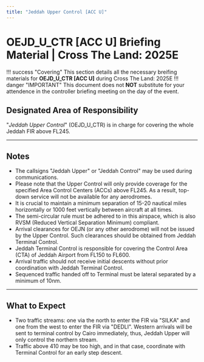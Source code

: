 ```yaml
---
title: "Jeddah Upper Control [ACC U]"
---
```


# OEJD_U_CTR [ACC U] Briefing Material | Cross The Land: 2025E

!!! success "Covering"
    This section details all the necessary breifing materials for **OEJD_U_CTR [ACC U]** during Cross The Land: 2025E
!!! danger "IMPORTANT"
    This document does not **NOT** substitute for your attendence in the controller briefing meeting on the day of the event.

## Designated Area of Responsibility 
"*Jeddah Upper Control*" (OEJD_U_CTR) is in charge for covering the whole Jeddah FIR above FL245. 

---

## Notes

- The callsigns "Jeddah Upper" or "Jeddah Control" may be used during communications.
- Please note that the Upper Control will only provide coverage for the specified Area Control Centers (ACCs) above FL245. As a result, top-down service will not be available for any aerodromes.
- It is crucial to maintain a minimum separation of 15-20 nautical miles horizontally or 1000 feet vertically between aircraft at all times.
- The semi-circular rule must be adhered to in this airspace, which is also RVSM (Reduced Vertical Separation Minimum) compliant.
- Arrival clearances for OEJN (or any other aerodrome) will not be issued by the Upper Control. Such clearances should be obtained from Jeddah Terminal Control.
- Jeddah Terminal Control is responsible for covering the Control Area (CTA) of Jeddah Airport from FL150 to FL600.
- Arrival traffic should not receive initial descents without prior coordination with Jeddah Terminal Control.
- Sequenced traffic handed off to Terminal must be lateral separated by a minimum of 10nm.

---

## What to Expect

- Two traffic streams: one via the north to enter the FIR via "SILKA" and one from the west to enter the FIR via "DEDLI". Western arrivals will be sent to terminal control by Cairo immediately, thus, Jeddah Upper will only control the northern stream.
- Traffic above 410 may be too high, and in that case, coordinate with Terminal Control for an early step descent.


